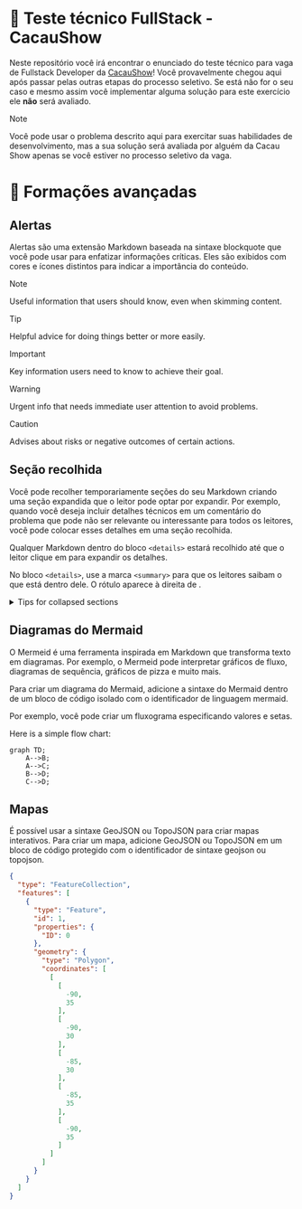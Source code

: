 # :memo: Teste técnico FullStack - CacauShow
Neste repositório você irá encontrar o enunciado do teste técnico para vaga de Fullstack Developer da [CacauShow](https://www.cacaushow.com.br/para-sua-empresa/para-sua-empresa.html)!
Você provavelmente chegou aqui após passar pelas outras etapas do processo seletivo. Se está não for o seu caso e mesmo assim você implementar alguma solução para este exercício ele **não** será avaliado.

> [!NOTE]
> Você pode usar o problema descrito aqui para exercitar suas habilidades de desenvolvimento, mas a sua solução será avaliada por alguém da Cacau Show apenas se você estiver no processo seletivo da vaga.


# 🐙 Formações avançadas

## Alertas

Alertas são uma extensão Markdown baseada na sintaxe blockquote que você pode usar para enfatizar informações críticas. Eles são exibidos com cores e ícones distintos para indicar a importância do conteúdo.

> [!NOTE]
> Useful information that users should know, even when skimming content.

> [!TIP]
> Helpful advice for doing things better or more easily.

> [!IMPORTANT]
> Key information users need to know to achieve their goal.

> [!WARNING]
> Urgent info that needs immediate user attention to avoid problems.

> [!CAUTION]
> Advises about risks or negative outcomes of certain actions.

## Seção recolhida

Você pode recolher temporariamente seções do seu Markdown criando uma seção expandida que o leitor pode optar por expandir. Por exemplo, quando você deseja incluir detalhes técnicos em um comentário do problema que pode não ser relevante ou interessante para todos os leitores, você pode colocar esses detalhes em uma seção recolhida.

Qualquer Markdown dentro do bloco `<details>` estará recolhido até que o leitor clique em para expandir os detalhes.

No bloco `<details>`, use a marca `<summary>` para que os leitores saibam o que está dentro dele. O rótulo aparece à direita de .

<details>

<summary>Tips for collapsed sections</summary>

### You can add a header

You can add text within a collapsed section.

You can add an image or a code block, too.

```ruby
   puts "Hello World"
```

</details>

## Diagramas do Mermaid

O Mermeid é uma ferramenta inspirada em Markdown que transforma texto em diagramas. Por exemplo, o Mermeid pode interpretar gráficos de fluxo, diagramas de sequência, gráficos de pizza e muito mais.

Para criar um diagrama do Mermaid, adicione a sintaxe do Mermaid dentro de um bloco de código isolado com o identificador de linguagem mermaid. 

Por exemplo, você pode criar um fluxograma especificando valores e setas.

Here is a simple flow chart:

```mermaid
graph TD;
    A-->B;
    A-->C;
    B-->D;
    C-->D;
```

## Mapas

É possível usar a sintaxe GeoJSON ou TopoJSON para criar mapas interativos. Para criar um mapa, adicione GeoJSON ou TopoJSON em um bloco de código protegido com o identificador de sintaxe geojson ou topojson. 

```geojson
{
  "type": "FeatureCollection",
  "features": [
    {
      "type": "Feature",
      "id": 1,
      "properties": {
        "ID": 0
      },
      "geometry": {
        "type": "Polygon",
        "coordinates": [
          [
            [
              -90,
              35
            ],
            [
              -90,
              30
            ],
            [
              -85,
              30
            ],
            [
              -85,
              35
            ],
            [
              -90,
              35
            ]
          ]
        ]
      }
    }
  ]
}
```
